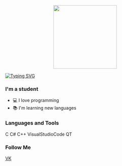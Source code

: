 <div id="header" align="center">
  <img src="https://i.giphy.com/media/v1.Y2lkPTc5MGI3NjExM3dzZG1zMWc3aGg5eHRqdWJnd3FmcDFoeTl1NHA5ZmRwajhicTYzZCZlcD12MV9pbnRlcm5hbF9naWZfYnlfaWQmY3Q9cw/aIJDrOomj81MQZz2uO/giphy.gif" width="200"/>
</div>

[![Typing SVG](https://readme-typing-svg.demolab.com?font=Fira+Code&size=25&pause=1000&color=F77F1A&center=true&vCenter=true&width=440&lines=Hi+there+%F0%9F%91%8B%2C+I'm+Lena+)](https://git.io/typing-svg)

### I'm a student
- 💻 I love programming
- 📚 I'm learning new languages

### Languages and Tools
C
C#
C++
VisualStudioCode
QT

### Follow Me
[VK](https://vk.com/jrifkavgrgz)
